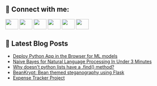 ## 🔎 Connect with me:
[<img height="32" width="40" src="https://cdn.jsdelivr.net/npm/simple-icons@v5/icons/telegram.svg" />](https://t.me/bullbesh)
[<img height="32" width="40" src="https://cdn.jsdelivr.net/npm/simple-icons@v5/icons/vk.svg" />](https://vk.com/bullbesh)
[<img height="32" width="40" src="https://cdn.jsdelivr.net/npm/simple-icons@v5/icons/twitter.svg" />](https://twitter.com/bullbesh1)
[<img height="32" width="40" src="https://cdn.jsdelivr.net/npm/simple-icons@v5/icons/instagram.svg" />](https://www.instagram.com/bullbesh)
[<img height="32" width="40" src="https://cdn.jsdelivr.net/npm/simple-icons@v5/icons/reddit.svg" />](https://www.reddit.com/user/bullbesh)
[<img height="32" width="40" src="https://cdn.jsdelivr.net/npm/simple-icons@v5/icons/youtube.svg" />](https://www.youtube.com/channel/UCtfjRs6uzgq5mfm8S06WTcg)

## 📕 Latest Blog Posts
<!-- BLOG-POST-LIST:START -->
- [Deploy Python App in the Browser for ML models](https://www.reddit.com/r/Python/comments/ujx5rd/deploy_python_app_in_the_browser_for_ml_models/)
- [Naive Bayes for Natural Language Processing In Under 3 Minutes](https://www.reddit.com/r/Python/comments/ujwknj/naive_bayes_for_natural_language_processing_in/)
- [Why doesn&#39;t python lists have a .find&lpar;&rpar; method?](https://www.reddit.com/r/Python/comments/ujwhzy/why_doesnt_python_lists_have_a_find_method/)
- [BeanKrypt: Bean themed steganography using Flask](https://www.reddit.com/r/Python/comments/ujwg2y/beankrypt_bean_themed_steganography_using_flask/)
- [Expense Tracker Project](https://www.reddit.com/r/Python/comments/uju7dx/expense_tracker_project/)
<!-- BLOG-POST-LIST:END -->
